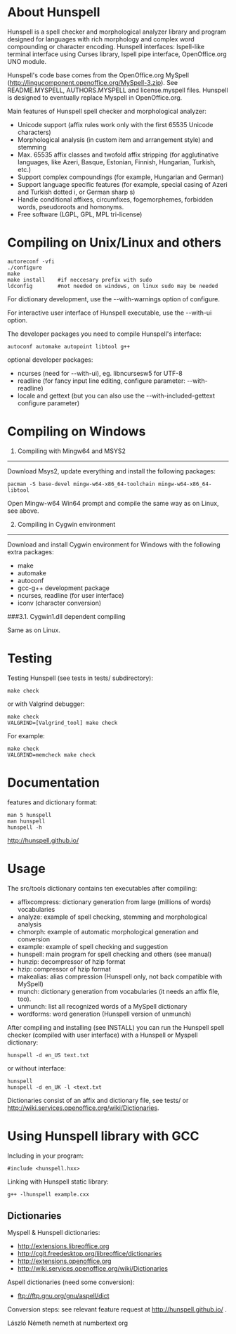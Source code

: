 About Hunspell
==============

Hunspell is a spell checker and morphological analyzer library and program
designed for languages with rich morphology and complex word compounding or
character encoding. Hunspell interfaces: Ispell-like terminal interface
using Curses library, Ispell pipe interface, OpenOffice.org UNO module.

Hunspell's code base comes from the OpenOffice.org MySpell
(http://lingucomponent.openoffice.org/MySpell-3.zip). See README.MYSPELL,
AUTHORS.MYSPELL and license.myspell files.
Hunspell is designed to eventually replace Myspell in OpenOffice.org.

Main features of Hunspell spell checker and morphological analyzer:

- Unicode support (affix rules work only with the first 65535 Unicode
  characters)
- Morphological analysis (in custom item and arrangement style) and stemming
- Max. 65535 affix classes and twofold affix stripping (for agglutinative
  languages, like Azeri, Basque, Estonian, Finnish, Hungarian, Turkish, etc.)
- Support complex compoundings (for example, Hungarian and German)
- Support language specific features (for example, special casing of
  Azeri and Turkish dotted i, or German sharp s)
- Handle conditional affixes, circumfixes, fogemorphemes,
  forbidden words, pseudoroots and homonyms.
- Free software (LGPL, GPL, MPL tri-license)

Compiling on Unix/Linux and others
==================================

	autoreconf -vfi
	./configure
	make
	make install    #if neccesary prefix with sudo
	ldconfig        #not needed on windows, on linux sudo may be needed

For dictionary development, use the --with-warnings option of configure.

For interactive user interface of Hunspell executable, use the --with-ui option.

The developer packages you need to compile Hunspell's interface:

	autoconf automake autopoint libtool g++

optional developer packages:

- ncurses (need for --with-ui), eg. libncursesw5 for UTF-8
- readline (for fancy input line editing,
  configure parameter: --with-readline)
- locale and gettext (but you can also use the
  --with-included-gettext configure parameter)

Compiling on Windows
====================

1. Compiling with Mingw64 and MSYS2
-----------------------------------

Download Msys2, update everything and install the following packages:

	pacman -S base-devel mingw-w64-x86_64-toolchain mingw-w64-x86_64-libtool

Open Mingw-w64 Win64 prompt and compile the same way as on Linux, see above.

2. Compiling in Cygwin environment
----------------------------------

Download and install Cygwin environment for Windows with the following
extra packages: 

- make
- automake
- autoconf
- gcc-g++ development package
- ncurses, readline (for user interface)
- iconv (character conversion)

###3.1. Cygwin1.dll dependent compiling

Same as on Linux.

Testing
=======

Testing Hunspell (see tests in tests/ subdirectory):

	make check

or with Valgrind debugger:

	make check
	VALGRIND=[Valgrind_tool] make check

For example:

	make check
	VALGRIND=memcheck make check

Documentation
=============

features and dictionary format:

	man 5 hunspell
	man hunspell
	hunspell -h
	
http://hunspell.github.io/

Usage
=====

The src/tools dictionary contains ten executables after compiling:

- affixcompress: dictionary generation from large (millions of words)
  vocabularies
- analyze: example of spell checking, stemming and morphological analysis
- chmorph: example of automatic morphological generation and conversion
- example: example of spell checking and suggestion
- hunspell: main program for spell checking and others (see manual)
- hunzip: decompressor of hzip format
- hzip: compressor of hzip format
- makealias: alias compression (Hunspell only, not back compatible with MySpell)
- munch: dictionary generation from vocabularies (it needs an affix file, too).
- unmunch: list all recognized words of a MySpell dictionary
- wordforms: word generation (Hunspell version of unmunch)

After compiling and installing (see INSTALL) you can
run the Hunspell spell checker (compiled with user interface)
with a Hunspell or Myspell dictionary:

	hunspell -d en_US text.txt

or without interface:

	hunspell
	hunspell -d en_UK -l <text.txt

Dictionaries consist of an affix and dictionary file, see tests/
or http://wiki.services.openoffice.org/wiki/Dictionaries.

Using Hunspell library with GCC
===============================

Including in your program:

	#include <hunspell.hxx>

Linking with Hunspell static library:

	g++ -lhunspell example.cxx 

Dictionaries
------------

Myspell & Hunspell dictionaries:

- http://extensions.libreoffice.org
- http://cgit.freedesktop.org/libreoffice/dictionaries
- http://extensions.openoffice.org
- http://wiki.services.openoffice.org/wiki/Dictionaries

Aspell dictionaries (need some conversion):

- ftp://ftp.gnu.org/gnu/aspell/dict

Conversion steps: see relevant feature request at http://hunspell.github.io/ .

László Németh
nemeth at numbertext org
